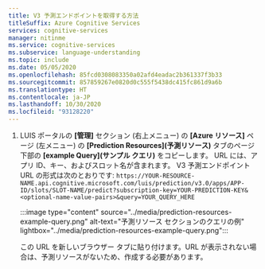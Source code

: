 ```yaml
---
title: V3 予測エンドポイントを取得する方法
titleSuffix: Azure Cognitive Services
services: cognitive-services
manager: nitinme
ms.service: cognitive-services
ms.subservice: language-understanding
ms.topic: include
ms.date: 05/05/2020
ms.openlocfilehash: 85fcd0308083350a02afd4eadac2b361337f3b33
ms.sourcegitcommit: 857859267e0820d0c555f5438dc415fc861d9a6b
ms.translationtype: HT
ms.contentlocale: ja-JP
ms.lasthandoff: 10/30/2020
ms.locfileid: "93128220"
---
```

1. LUIS ポータルの **[管理]** セクション (右上メニュー) の **[Azure リソース]** ページ (左メニュー) の **[Prediction Resources]\(予測リソース\)** タブのページ下部の **[example Query]\(サンプル クエリ\)** をコピーします。 URL には、アプリ ID、キー、およびスロット名が含まれます。 V3 予測エンドポイント URL の形式は次のとおりです: `https://YOUR-RESOURCE-NAME.api.cognitive.microsoft.com/luis/prediction/v3.0/apps/APP-ID/slots/SLOT-NAME/predict?subscription-key=YOUR-PREDICTION-KEY&<optional-name-value-pairs>&query=YOUR_QUERY_HERE`

    :::image type="content" source="../media/prediction-resources-example-query.png" alt-text="予測リソース セクションのクエリの例" lightbox="../media/prediction-resources-example-query.png":::
    
    この URL を新しいブラウザー タブに貼り付けます。URL が表示されない場合は、予測リソースがないため、作成する必要があります。 

    

    

